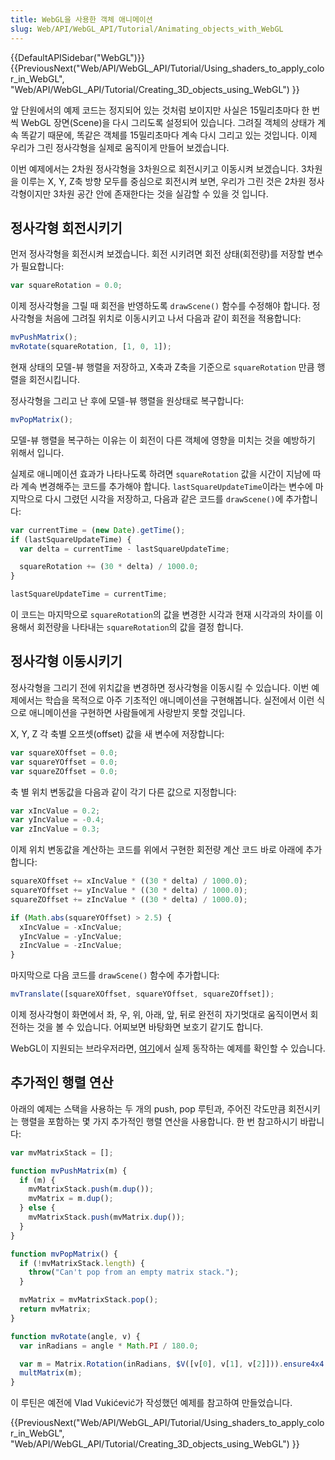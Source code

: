 ```yaml
---
title: WebGL을 사용한 객체 애니메이션
slug: Web/API/WebGL_API/Tutorial/Animating_objects_with_WebGL
---
```


{{DefaultAPISidebar("WebGL")}} {{PreviousNext("Web/API/WebGL_API/Tutorial/Using_shaders_to_apply_color_in_WebGL", "Web/API/WebGL_API/Tutorial/Creating_3D_objects_using_WebGL") }}

앞 단원에서의 예제 코드는 정지되어 있는 것처럼 보이지만 사실은 15밀리초마다 한 번 씩 WebGL 장면(Scene)을 다시 그리도록 설정되어 있습니다. 그려질 객체의 상태가 계속 똑같기 때문에, 똑같은 객체를 15밀리초마다 계속 다시 그리고 있는 것입니다. 이제 우리가 그린 정사각형을 실제로 움직이게 만들어 보겠습니다.

이번 예제에서는 2차원 정사각형을 3차원으로 회전시키고 이동시켜 보겠습니다. 3차원을 이루는 X, Y, Z축 방향 모두를 중심으로 회전시켜 보면, 우리가 그린 것은 2차원 정사각형이지만 3차원 공간 안에 존재한다는 것을 실감할 수 있을 것 입니다.

## 정사각형 회전시키기

먼저 정사각형을 회전시켜 보겠습니다. 회전 시키려면 회전 상태(회전량)를 저장할 변수가 필요합니다:

```js
var squareRotation = 0.0;
```

이제 정사각형을 그릴 때 회전을 반영하도록 `drawScene()` 함수를 수정해야 합니다. 정사각형을 처음에 그려질 위치로 이동시키고 나서 다음과 같이 회전을 적용합니다:

```js
mvPushMatrix();
mvRotate(squareRotation, [1, 0, 1]);
```

현재 상태의 모델-뷰 행렬을 저장하고, X축과 Z축을 기준으로 `squareRotation` 만큼 행렬을 회전시킵니다.

정사각형을 그리고 난 후에 모델-뷰 행렬을 원상태로 복구합니다:

```js
mvPopMatrix();
```

모델-뷰 행렬을 복구하는 이유는 이 회전이 다른 객체에 영향을 미치는 것을 예방하기 위해서 입니다.

실제로 애니메이션 효과가 나타나도록 하려면 `squareRotation` 값을 시간이 지남에 따라 계속 변경해주는 코드를 추가해야 합니다. `lastSquareUpdateTime`이라는 변수에 마지막으로 다시 그렸던 시각을 저장하고, 다음과 같은 코드를 `drawScene()`에 추가합니다:

```js
var currentTime = (new Date).getTime();
if (lastSquareUpdateTime) {
  var delta = currentTime - lastSquareUpdateTime;

  squareRotation += (30 * delta) / 1000.0;
}

lastSquareUpdateTime = currentTime;
```

이 코드는 마지막으로 `squareRotation`의 값을 변경한 시각과 현재 시각과의 차이를 이용해서 회전량을 나타내는 `squareRotation`의 값을 결정 합니다.

## 정사각형 이동시키기

정사각형을 그리기 전에 위치값을 변경하면 정사각형을 이동시킬 수 있습니다. 이번 예제에서는 학습을 목적으로 아주 기초적인 애니메이션을 구현해봅니다. 실전에서 이런 식으로 애니메이션을 구현하면 사람들에게 사랑받지 못할 것입니다.

X, Y, Z 각 축별 오프셋(offset) 값을 새 변수에 저장합니다:

```js
var squareXOffset = 0.0;
var squareYOffset = 0.0;
var squareZOffset = 0.0;
```

축 별 위치 변동값을 다음과 같이 각기 다른 값으로 지정합니다:

```js
var xIncValue = 0.2;
var yIncValue = -0.4;
var zIncValue = 0.3;
```

이제 위치 변동값을 계산하는 코드를 위에서 구현한 회전량 계산 코드 바로 아래에 추가합니다:

```js
squareXOffset += xIncValue * ((30 * delta) / 1000.0);
squareYOffset += yIncValue * ((30 * delta) / 1000.0);
squareZOffset += zIncValue * ((30 * delta) / 1000.0);

if (Math.abs(squareYOffset) > 2.5) {
  xIncValue = -xIncValue;
  yIncValue = -yIncValue;
  zIncValue = -zIncValue;
}
```

마지막으로 다음 코드를 `drawScene()` 함수에 추가합니다:

```js
mvTranslate([squareXOffset, squareYOffset, squareZOffset]);
```

이제 정사각형이 화면에서 좌, 우, 위, 아래, 앞, 뒤로 완전히 자기멋대로 움직이면서 회전하는 것을 볼 수 있습니다. 어찌보면 바탕화면 보호기 같기도 합니다.

WebGL이 지원되는 브라우저라면, [여기](/samples/webgl/sample4/index.html)에서 실제 동작하는 예제를 확인할 수 있습니다.

## 추가적인 행렬 연산

아래의 예제는 스택을 사용하는 두 개의 push, pop 루틴과, 주어진 각도만큼 회전시키는 행렬을 포함하는 몇 가지 추가적인 행렬 연산을 사용합니다. 한 번 참고하시기 바랍니다:

```js
var mvMatrixStack = [];

function mvPushMatrix(m) {
  if (m) {
    mvMatrixStack.push(m.dup());
    mvMatrix = m.dup();
  } else {
    mvMatrixStack.push(mvMatrix.dup());
  }
}

function mvPopMatrix() {
  if (!mvMatrixStack.length) {
    throw("Can't pop from an empty matrix stack.");
  }

  mvMatrix = mvMatrixStack.pop();
  return mvMatrix;
}

function mvRotate(angle, v) {
  var inRadians = angle * Math.PI / 180.0;

  var m = Matrix.Rotation(inRadians, $V([v[0], v[1], v[2]])).ensure4x4();
  multMatrix(m);
}
```

이 루틴은 예전에 Vlad Vukićević가 작성했던 예제를 참고하여 만들었습니다.

{{PreviousNext("Web/API/WebGL_API/Tutorial/Using_shaders_to_apply_color_in_WebGL", "Web/API/WebGL_API/Tutorial/Creating_3D_objects_using_WebGL") }}
